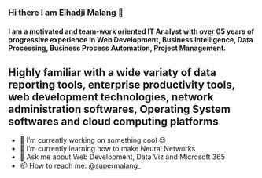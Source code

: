 ### Hi there I am Elhadji Malang 👋

#### I am a motivated and team-work oriented IT Analyst with over 05 years of progressive experience in Web Development, Business Intelligence, Data Processing, Business Process Automation, Project Management.  
Highly familiar with a wide variaty of data reporting tools, enterprise productivity tools, web development technologies, network administration softwares, Operating System softwares and cloud computing platforms
---
- 🔭 I’m currently working on something cool 😉
- 🌱 I’m currently learning how to make Neural Networks
- 💬 Ask me about Web Development, Data Viz and Microsoft 365
- 📫 How to reach me: [@supermalang_](https://twitter.com/supermalang_)

